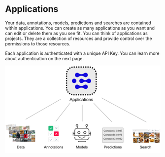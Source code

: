 # Applications

Your data, annotations, models, predictions and searches are contained within applications. You can create as many applications as you want and can edit or delete them as you see fit. You can think of applications as projects. They are a collection of resources and provide control over the permissions to those resources.

Each application is authenticated with a unique API Key. You can learn more about authentication on the next page.

![image showing the edit app button on the Manage Application page](../../.gitbook/assets/applications%20%281%29%20%284%29.jpg)

